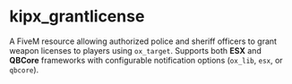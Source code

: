 # kipx_grantlicense
A FiveM resource allowing authorized police and sheriff officers to grant weapon licenses to players using `ox_target`. Supports both **ESX** and **QBCore** frameworks with configurable notification options (`ox_lib`, `esx`, or `qbcore`).

